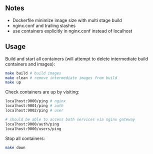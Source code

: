 ## Notes
 - Dockerfile minimize image size with multi stage build
 - nginx.conf and trailing slashes
 - use containers explicitly in nginx.conf instead of localhost

## Usage

Build and start all containers (will attempt to delete intermediate build
containers and images):
```bash
make build # build images
make clean # remove intermediate images from build
make up
```

Check containers are up by visiting:
```bash
localhost:9000/ping # nginx
localhost:9001/ping # auth
localhost:9002/ping # user

# should be able to access both services via nginx gateway
localhost:9000/auth/ping
localhost:9000/users/ping
```

Stop all containers:
```bash
make down
```
